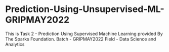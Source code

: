 # Prediction-Using-Unsupervised-ML-GRIPMAY2022
This is Task 2 - Prediction Using Supervised Machine Learning provided By The Sparks Foundation.
Batch - GRIPMAY2022
Field - Data Science and Analytics
